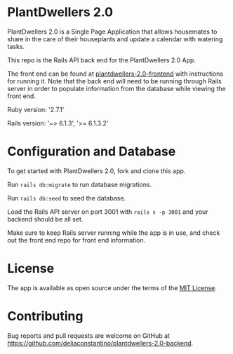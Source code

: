 # PlantDwellers 2.0

PlantDwellers 2.0 is a Single Page Application that allows housemates to share in the care of their houseplants and update a calendar with watering tasks.

This repo is the Rails API back end for the PlantDwellers 2.0 App.

The front end can be found at [plantdwellers-2.0-frontend](https://github.com/deliaconstantino/plantdwellers-2.0-frontend/blob/main/README.md) with instructions for running it. Note that the back end will need to be running through Rails server in order to populate information from the database while viewing the front end.

Ruby version: '2.7.1'

Rails version: '~> 6.1.3', '>= 6.1.3.2'

# Configuration and Database
To get started with PlantDwellers 2.0, fork and clone this app.

Run `rails db:migrate` to run database migrations.

Run `rails db:seed` to seed the database.

Load the Rails API server on port 3001 with `rails s -p 3001` and your backend should be all set.

Make sure to keep Rails server running while the app is in use, and check out the front end repo for front end information.

# License
The app is available as open source under the terms of the [MIT License](https://opensource.org/licenses/MIT).

# Contributing
Bug reports and pull requests are welcome on GitHub at https://github.com/deliaconstantino/plantdwellers-2.0-backend.
